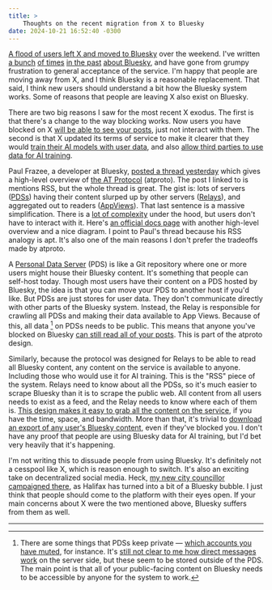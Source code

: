 ```yaml
---
title: >
    Thoughts on the recent migration from X to Bluesky
date: 2024-10-21 16:52:40 -0300
---
```


[A flood of users left X and moved to Bluesky](https://www.theverge.com/2024/10/18/24273435/bluesky-user-spike-x-tos-ai-changes-blocking) over the weekend. I've written [a bunch](https://anderegg.ca/2023/05/09/bluesky-frustrations) [of times](https://anderegg.ca/2024/02/24/bluesky-frustrations-part-2) [in the past](https://anderegg.ca/2024/05/10/another-look-at-bluesky) [about Bluesky](https://anderegg.ca/2024/05/23/digging-into-bluesky-dms), and have gone from grumpy frustration to general acceptance of the service. I'm happy that people are moving away from X, and I think Bluesky is a reasonable replacement. That said, I think new users should understand a bit how the Bluesky system works. Some of reasons that people are leaving X also exist on Bluesky.

There are two big reasons I saw for the most recent X exodus. The first is that there's a change to the way blocking works. Now users you have blocked on X [will be able to see your posts](https://www.theverge.com/2024/9/23/24252438/x-blocked-users-view-public-posts), just not interact with them. The second is that X updated its terms of service to make it clearer that they would [train their AI models with user data](https://edition.cnn.com/2024/10/21/tech/x-twitter-terms-of-service/index.html), and also [allow third parties to use data for AI training](https://techcrunch.com/2024/10/17/elon-musks-x-is-changing-its-privacy-policy-to-allow-third-parties-to-train-ai-on-your-posts/).

Paul Frazee, a developer at Bluesky, [posted a thread yesterday](https://bsky.app/profile/pfrazee.com/post/3l6xwk3l43f2r) which gives a high-level overview of [the AT Protocol](https://atproto.com) (atproto). The post I linked to is mentions RSS, but the whole thread is great. The gist is: lots of servers ([PDSs](https://atproto.com/guides/glossary#pds-personal-data-server)) having their content slurped up by other servers ([Relays](https://atproto.com/guides/glossary#relay)), and aggregated out to readers ([AppViews](https://atproto.com/guides/glossary#app-view)). That last sentence is a massive simplification. There is a [lot of complexity](https://atproto.com/specs/atp) under the hood, but users don't have to interact with it. Here's [an official docs page](https://docs.bsky.app/docs/advanced-guides/federation-architecture) with another high-level overview and a nice diagram. I point to Paul's thread because his RSS analogy is apt. It's also one of the main reasons I don't prefer the tradeoffs made by atproto.

A [Personal Data Server](https://github.com/bluesky-social/pds) (PDS) is like a Git repository where one or more users might house their Bluesky content. It's something that people can self-host today. Though most users have their content on a PDS hosted by Bluesky, the idea is that you can move your PDS to another host if you'd like. But PDSs are just stores for user data. They don't communicate directly with other parts of the Bluesky system. Instead, the Relay is responsible for crawling all PDSs and making their data available to App Views. Because of this, all data [^1] on PDSs needs to be public. This means that anyone you've blocked on Bluesky [can still read all of your posts](https://docs.bsky.app/blog/block-implementation). This is part of the atproto design.

Similarly, because the protocol was designed for Relays to be able to read all Bluesky content, any content on the service is available to anyone. Including those who would use it for AI training. This is the "RSS" piece of the system. Relays need to know about all the PDSs, so it's much easier to scrape Bluesky than it is to scrape the public web. All content from all users needs to exist as a feed, and the Relay needs to know where each of them is. [This design makes it easy to grab all the content on the service](https://worthdoingbadly.com/bsky/), if you have the time, space, and bandwidth. More than that, it's trivial to [download an export of any user's Bluesky content](https://docs.bsky.app/blog/repo-export), even if they've blocked you. I don't have any proof that people are using Bluesky data for AI training, but I'd bet very heavily that it's happening.

I'm not writing this to dissuade people from using Bluesky. It's definitely not a cesspool like X, which is reason enough to switch. It's also an exciting take on decentralized social media. Heck, [my new city councillor campaigned there](https://bsky.app/profile/lecwhite.bsky.social), as Halifax has turned into a bit of a Bluesky bubble. I just think that people should come to the platform with their eyes open. If your main concerns about X were the two mentioned above, Bluesky suffers from them as well.

---

[^1]: There are some things that PDSs keep private — [which accounts you have muted](https://docs.bsky.app/docs/advanced-guides/federation-architecture#personal-data-server-pds), for instance. It's [still not clear to me how direct messages work](https://anderegg.ca/2024/05/23/digging-into-bluesky-dms) on the server side, but these seem to be stored outside of the PDS. The main point is that all of your public-facing content on Bluesky needs to be accessible by anyone for the system to work.
